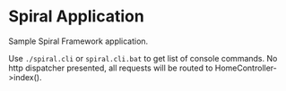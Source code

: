# Spiral Application
Sample Spiral Framework application.

Use `./spiral.cli` or `spiral.cli.bat` to get list of console commands. No http dispatcher presented,
all requests will be routed to HomeController->index().
